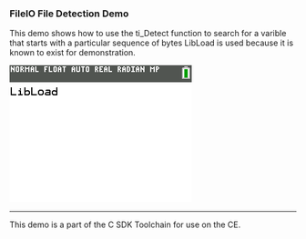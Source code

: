 ### FileIO File Detection Demo

This demo shows how to use the ti_Detect function to search for a varible that starts with a particular sequence of bytes
LibLoad is used because it is known to exist for demonstration.

![Screenshot](screenshot.png)

---

This demo is a part of the C SDK Toolchain for use on the CE.

